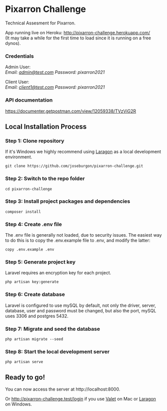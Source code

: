 # Pixarron Challenge

Technical Assesment for Pixarron.

App running live on Heroku: http://pixarron-challenge.herokuapp.com/  
(It may take a while for the first time to load since it is running on a free dynos).

### Credentials

Admin User:  
*Email: admin@test.com
Password: pixarron2021*

Client User:  
*Email: client1@test.com
Password: pixarron2021*

### API documentation
https://documenter.getpostman.com/view/12059338/TVzViG2R

## Local Installation Process

### Step 1: Clone repository

If it's Windows we highly recommend using [Laragon](https://laragon.org/) as a local development environment.

```
git clone https://github.com/joseburgon/pixarron-challenge.git
```

### Step 2: Switch to the repo folder

```
cd pixarron-challenge
```

### Step 3: Install project packages and dependencies

```
composer install
```

### Step 4: Create .env file

The .env file is generally not loaded, due to security issues. The easiest way to do this is to copy the .env.example file to .env, and modify the latter:

```
copy .env.example .env
```

### Step 5: Generate project key

Laravel requires an encryption key for each project.

```
php artisan key:generate
```

### Step 6: Create database

Laravel is configured to use mySQL by default, not only the driver, server, database, user and password must be changed, but also the port, mySQL uses 3306 and postgres 5432.

### Step 7: Migrate and seed the database

```
php artisan migrate --seed
```

### Step 8: Start the local development server

```
php artisan serve
```

## Ready to go!

You can now access the server at http://localhost:8000.

Or http://pixarron-challenge.test/login if you use [Valet](https://laravel.com/docs/7.x/valet) on Mac or [Laragon](https://laragon.org/) on Windows.
